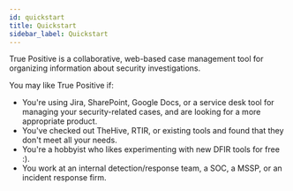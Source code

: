 ```yaml
---
id: quickstart
title: Quickstart
sidebar_label: Quickstart
---
```


True Positive is a collaborative, web-based case management tool for organizing information about security investigations.

You may like True Positive if:

- You're using Jira, SharePoint, Google Docs, or a service desk tool for managing your security-related cases, and are looking for a more appropriate product.
- You've checked out TheHive, RTIR, or existing tools and found that they don't meet
  all your needs.
- You're a hobbyist who likes experimenting with new DFIR tools for free :).
- You work at an internal detection/response team, a SOC, a MSSP, or an incident response firm.
